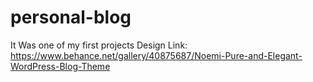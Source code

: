 # personal-blog
It Was one of my first projects
Design Link: https://www.behance.net/gallery/40875687/Noemi-Pure-and-Elegant-WordPress-Blog-Theme
